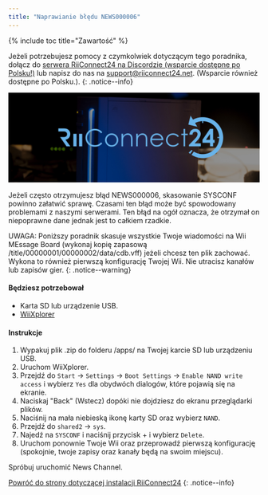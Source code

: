 ```yaml
---
title: "Naprawianie błędu NEWS000006"
---
```


{% include toc title="Zawartość" %}

Jeżeli potrzebujesz pomocy z czymkolwiek dotyczącym tego poradnika, dołącz do [serwera RiiConnect24 na Discordzie (wsparcie dostępne po Polsku!)](https://discord.gg/b4Y7jfD) lub napisz do nas na [support@riiconnect24.net](mailto:support@riiconnect24.net). (Wsparcie również dostępne po Polsku.).
{: .notice--info}

![RiiConnect24 Logo](/images/WiiRC24Logo.jpg)

Jeżeli często otrzymujesz błąd NEWS000006, skasowanie SYSCONF powinno załatwić sprawę. Czasami ten błąd może być spowodowany problemami z naszymi serwerami. Ten błąd na ogół oznacza, że otrzymał on niepoprawne dane jednak jest to całkiem rzadkie.

UWAGA: Poniższy poradnik skasuje wszystkie Twoje wiadomości na Wii MEssage Board (wykonaj kopię zapasową /title/00000001/00000002/data/cdb.vff) jeżeli chcesz ten plik zachować. Wykona to również pierwszą konfigurację Twojej Wii. Nie utracisz kanałów lub zapisów gier.
{: .notice--warning}

#### Będziesz potrzebował
* Karta SD lub urządzenie USB.
* [WiiXplorer](https://sourceforge.net/projects/wiixplorer/files/latest/download)

#### Instrukcje

1. Wypakuj plik .zip do folderu /apps/ na Twojej karcie SD lub urządzeniu USB.
1. Uruchom WiiXplorer.
1. Przejdź do `Start` -> `Settings` -> `Boot Settings` -> `Enable NAND write access` i wybierz `Yes` dla obydwóch dialogów, które pojawią się na ekranie.
1. Naciskaj "Back" (Wstecz) dopóki nie dojdziesz do ekranu przeglądarki plików.
1. Naciśnij na mała niebieską ikonę karty SD oraz wybierz `NAND`.
1. Przejdź do `shared2` -> `sys`.
1. Najedź na `SYSCONF` i naciśnij przycisk + i wybierz `Delete`.
1. Uruchom ponownie Twoje Wii oraz przeprowadź pierwszą konfigurację (spokojnie, twoje zapisy oraz kanały będą na swoim miejscu).

Spróbuj uruchomić News Channel.

[Powróć do strony dotyczącej instalacji RiiConnect24](riiconnect24)
{: .notice--info}
